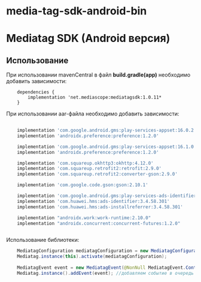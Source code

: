 # media-tag-sdk-android-bin

# Mediatag SDK (Android версия)

## Использование

При использовании mavenCentral в файл **build.gradle(app)** необходимо добавить зависимости:
```
    dependencies {
        implementation 'net.mediascope:mediatagsdk:1.0.11*
    }
```
При использовании aar-файла необходимо добавить зависимости:
```groovy
  
    implementation 'com.google.android.gms:play-services-appset:16.0.2'
    implementation 'androidx.preference:preference:1.2.0'

    implementation 'com.google.android.gms:play-services-appset:16.1.0'
    implementation 'androidx.preference:preference:1.2.0'

    implementation 'com.squareup.okhttp3:okhttp:4.12.0'
    implementation 'com.squareup.retrofit2:retrofit:2.9.0'
    implementation 'com.squareup.retrofit2:converter-gson:2.9.0'

    implementation 'com.google.code.gson:gson:2.10.1'

    implementation 'com.google.android.gms:play-services-ads-identifier:18.2.0'
    implementation 'com.huawei.hms:ads-identifier:3.4.58.301'
    implementation 'com.huawei.hms:ads-installreferrer:3.4.58.301'

    implementation "androidx.work:work-runtime:2.10.0"
    implementation "androidx.concurrent:concurrent-futures:1.2.0"



```
Использование библиотеки:
```java
    MediatagConfiguration mediatagConfiguration = new MediatagConfiguration("partner_name", "tms");
    Mediatag.instance(this).activate(mediatagConfiguration);
    
    MediatagEvent event = new MediatagEvent(@NonNull MediatagEvent.ContactTypes type);  //инициализация события с одним обязательным параметром
    Mediatag.instance().addEvent(event); //добавляем событие в очередь для отправки

```

